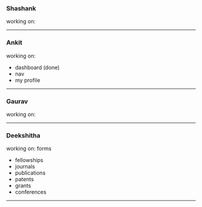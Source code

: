 ### Shashank
working on: 

<hr>

### Ankit
working on: 
<ul>
<li> dashboard (done) </li>
<li> nav </li>
<li> my profile </li>
</ul>
<hr>

### Gaurav
working on: 

<hr>

### Deekshitha
working on: 
forms
<ul>
<li> fellowships </li>
<li> journals </li>
<li> publications </li>
<li> patents </li>
<li> grants </li>
<li> conferences </li>
</ul>

<hr>
